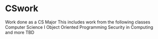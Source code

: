 # CSwork
Work done as a CS Major
This includes work from the following classes
Computer Science I
Object Oriented Programming
Security in Computing
and more TBD
